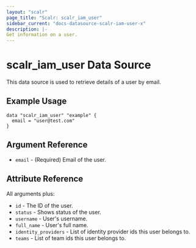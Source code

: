 ```yaml
---
layout: "scalr"
page_title: "Scalr: scalr_iam_user"
sidebar_current: "docs-datasource-scalr-iam-user-x"
description: |-
Get information on a user.
---
```


# scalr_iam_user Data Source

This data source is used to retrieve details of a user by email.

## Example Usage

```hcl
data "scalr_iam_user" "example" {
  email = "user@test.com"
}
```

## Argument Reference

* `email` - (Required) Email of the user.

## Attribute Reference

All arguments plus:

* `id` - The ID of the user.
* `status` - Shows status of the user.
* `username` - User's username.
* `full_name` - User's full name.
* `identity_providers` - List of identity provider ids this user belongs to.
* `teams` - List of team ids this user belongs to.
